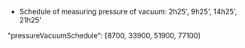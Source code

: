 
-   Schedule of measuring pressure of vacuum: 2h25', 9h25', 14h25', 21h25'

"pressureVacuumSchedule": [8700, 33900, 51900, 77100]
